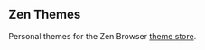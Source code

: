## Zen Themes
Personal themes for the Zen Browser [theme store](https://www.zen-browser.app/themes).
